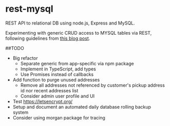 # rest-mysql
REST API to relational DB using node.js, Express and MySQL.

Experimenting with generic CRUD access to MYSQL tables via REST,
following guidelines from [this blog post](https://scotch.io/tutorials/build-a-restful-api-using-node-and-express-4).

##TODO
- Big refactor
	- Separate generic from app-specific via npm package
	- Implement in TypeScript, add types
	- Use Promises instead of callbacks
- Add function to purge unused addresses
	- Remove all addresses not referenced by customer's pickup address id
		nor recent addresses list
	- Consider admin user profile and UI
- Test https://letsencrypt.org/
- Setup and document an automated daily database rolling backup system
- Consider using morgan package for tracing
